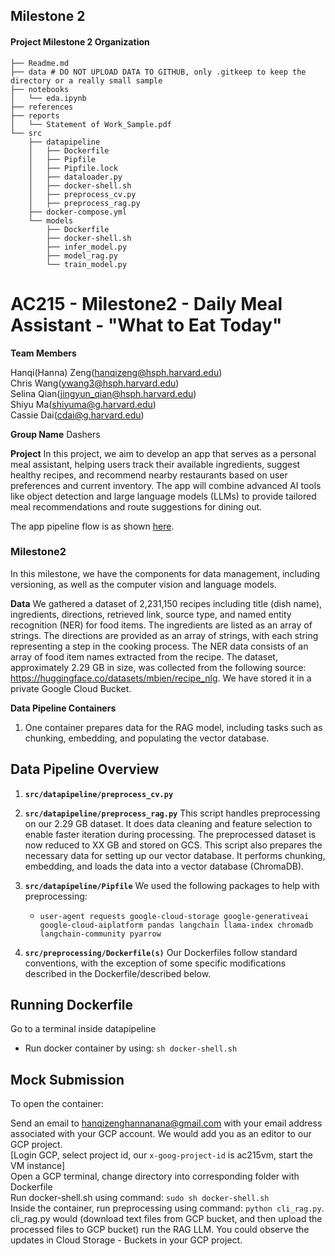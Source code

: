 ## Milestone 2

<!-- ```
The files are empty placeholders only. You may adjust this template as appropriate for your project.
Never commit large data files,trained models, personal API Keys/secrets to GitHub
``` -->

#### Project Milestone 2 Organization

```
├── Readme.md
├── data # DO NOT UPLOAD DATA TO GITHUB, only .gitkeep to keep the directory or a really small sample
├── notebooks
│   └── eda.ipynb
├── references
├── reports
│   └── Statement of Work_Sample.pdf
└── src
    ├── datapipeline
    │   ├── Dockerfile
    │   ├── Pipfile
    │   ├── Pipfile.lock
    │   ├── dataloader.py
    │   ├── docker-shell.sh
    │   ├── preprocess_cv.py
    │   ├── preprocess_rag.py
    ├── docker-compose.yml
    └── models
        ├── Dockerfile
        ├── docker-shell.sh
        ├── infer_model.py
        ├── model_rag.py
        └── train_model.py
```

# AC215 - Milestone2 - Daily Meal Assistant - "What to Eat Today"

**Team Members**

Hanqi(Hanna) Zeng(hanqizeng@hsph.harvard.edu)  <br/> 
Chris Wang(ywang3@hsph.harvard.edu)   <br/> 
Selina Qian(jingyun_qian@hsph.harvard.edu) <br/> 
Shiyu Ma(shiyuma@g.harvard.edu)  <br/> 
Cassie Dai(cdai@g.harvard.edu) <br/> 


**Group Name**
Dashers

**Project**
In this project, we aim to develop an app that serves as a personal meal assistant, helping users track their available ingredients, suggest healthy recipes, and recommend nearby restaurants based on user preferences and current inventory. The app will combine advanced AI tools like object detection and large language models (LLMs) to provide tailored meal recommendations and route suggestions for dining out. <br/>

The app pipeline flow is as shown [here](https://github.com/cassied22/AC215_Dashers/blob/milestone2/reports/Prototype_v2.pdf).

### Milestone2 ###

In this milestone, we have the components for data management, including versioning, as well as the computer vision and language models.

**Data**
We gathered a dataset of 2,231,150 recipes including title (dish name), ingredients, directions, retrieved link, source type, and named entity recognition (NER) for food items. The ingredients are listed as an array of strings. The directions are provided as an array of strings, with each string representing a step in the cooking process. The NER data consists of an array of food item names extracted from the recipe. The dataset, approximately 2.29 GB in size, was collected from the following source: https://huggingface.co/datasets/mbien/recipe_nlg. We have stored it in a private Google Cloud Bucket.

**Data Pipeline Containers**

1. One container prepares data for the RAG model, including tasks such as chunking, embedding, and populating the vector database.

## Data Pipeline Overview

1. **`src/datapipeline/preprocess_cv.py`**

2. **`src/datapipeline/preprocess_rag.py`**
   This script handles preprocessing on our 2.29 GB dataset. It does data cleaning and feature selection to enable faster iteration during processing. The preprocessed dataset is now reduced to XX GB and stored on GCS.
   This script also prepares the necessary data for setting up our vector database. It performs chunking, embedding, and loads the data into a vector database (ChromaDB).

3. **`src/datapipeline/Pipfile`**
   We used the following packages to help with preprocessing:
   - `user-agent requests google-cloud-storage google-generativeai google-cloud-aiplatform pandas langchain llama-index chromadb langchain-community pyarrow`

1. **`src/preprocessing/Dockerfile(s)`**
   Our Dockerfiles follow standard conventions, with the exception of some specific modifications described in the Dockerfile/described below.


## Running Dockerfile
Go to a terminal inside datapipeline
- Run docker container by using:
```sh docker-shell.sh```

## Mock Submission

To open the container:

Send an email to hanqizenghannanana@gmail.com with your email address associated with your GCP account. We would add you as an editor to our GCP project. <br/>
[Login GCP, select project id, our ```x-goog-project-id``` is ac215vm, start the VM instance]<br/>
Open a GCP terminal, change directory into corresponding folder with Dockerfile <br/>
Run docker-shell.sh using command: ```sudo sh docker-shell.sh``` <br/>
Inside the container, run preprocessing using command: ```python cli_rag.py```. <br/>
cli_rag.py would (download text files from GCP bucket, and then upload the processed files to GCP bucket) run the RAG LLM. You could observe the updates in Cloud Storage - Buckets in your GCP project. <br/>

<!-- **Notebooks/Reports**
This folder contains code that is not part of container - for e.g: Application mockup, EDA, any 🔍 🕵️‍♀️ 🕵️‍♂️ crucial insights, reports or visualizations. -->

